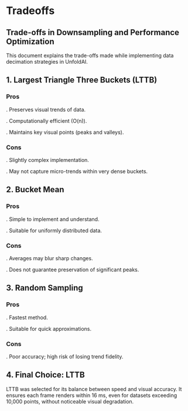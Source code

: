 # Tradeoffs

## Trade-offs in Downsampling and Performance Optimization

This document explains the trade-offs made while implementing data decimation strategies in UnfoldAI.

## 1. Largest Triangle Three Buckets (LTTB)

### Pros

. Preserves visual trends of data.

. Computationally efficient (O(n)).

. Maintains key visual points (peaks and valleys).

### Cons

. Slightly complex implementation.

. May not capture micro-trends within very dense buckets.

## 2. Bucket Mean

### Pros

. Simple to implement and understand.

. Suitable for uniformly distributed data.

### Cons

. Averages may blur sharp changes.

. Does not guarantee preservation of significant peaks.

## 3. Random Sampling

### Pros

. Fastest method.

. Suitable for quick approximations.

### Cons

. Poor accuracy; high risk of losing trend fidelity.

## 4. Final Choice: LTTB

LTTB was selected for its balance between speed and visual accuracy.
It ensures each frame renders within 16 ms, even for datasets exceeding 10,000 points, without noticeable visual degradation.
